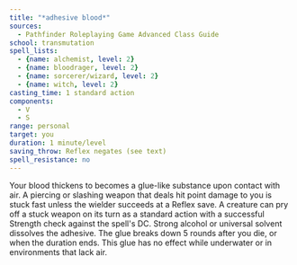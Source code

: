 ```yaml
---
title: "*adhesive blood*"
sources:
  - Pathfinder Roleplaying Game Advanced Class Guide
school: transmutation
spell_lists:
  - {name: alchemist, level: 2}
  - {name: bloodrager, level: 2}
  - {name: sorcerer/wizard, level: 2}
  - {name: witch, level: 2}
casting_time: 1 standard action
components:
  - V
  - S
range: personal
target: you
duration: 1 minute/level
saving_throw: Reflex negates (see text)
spell_resistance: no
---
```


Your blood thickens to becomes a glue-like substance upon contact with air. A piercing or slashing weapon that deals hit point damage to you is stuck fast unless the wielder succeeds at a Reflex save. A creature can pry off a stuck weapon on its turn as a standard action with a successful Strength check against the spell's DC. Strong alcohol or universal solvent dissolves the adhesive. The glue breaks down 5 rounds after you die, or when the duration ends. This glue has no effect while underwater or in environments that lack air.

